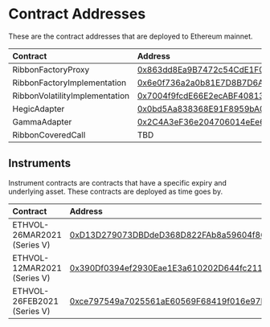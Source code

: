 # Contract Addresses

These are the contract addresses that are deployed to Ethereum mainnet.

| Contract | Address |
| :--- | :--- |
| RibbonFactoryProxy | [0x863dd8Ea9B7472c54CdE1F0e2D5B2bCC8CBf0Cd1](https://etherscan.io/address/0x863dd8Ea9B7472c54CdE1F0e2D5B2bCC8CBf0Cd1) |
| RibbonFactoryImplementation | [0x6e0f736a2a0b81E7D8B7D6Ac3608aC977341bA4F](https://etherscan.io/address/0x6e0f736a2a0b81E7D8B7D6Ac3608aC977341bA4F) |
| RibbonVolatilityImplementation | [0x7004f9fcdE66E2ecABF408132Cb21Ebbcf53D4B0](https://etherscan.io/address/0x7004f9fcdE66E2ecABF408132Cb21Ebbcf53D4B0) |
| HegicAdapter | [0x0bd5Aa838368E91F8959bA0d2a254FfdD09daa8c](https://etherscan.io/address/0x0bd5Aa838368E91F8959bA0d2a254FfdD09daa8c) |
| GammaAdapter | [0x2C4A3eF36e204706014eEe6267f82a29773D0632](https://etherscan.io/address/0x2C4A3eF36e204706014eEe6267f82a29773D0632) |
| RibbonCoveredCall | TBD |

## Instruments

Instrument contracts are contracts that have a specific expiry and underlying asset. These contracts are deployed as time goes by.

| Contract | Address |
| :--- | :--- |
| ETHVOL-26MAR2021 \(Series V\) | [0xD13D279073DBDdeD368D822FAb8a59604f86CA51](https://etherscan.io/address/0xD13D279073DBDdeD368D822FAb8a59604f86CA51) |
| ETHVOL-12MAR2021 \(Series V\) | [0x390Df0394ef2930Eae1E3a610202D644fc21127c](https://etherscan.io/address/0x390Df0394ef2930Eae1E3a610202D644fc21127c) |
| ETHVOL-26FEB2021 \(Series V\) | [0xce797549a7025561aE60569F68419f016e97D8c5](https://etherscan.io/address/0xce797549a7025561aE60569F68419f016e97D8c5) |

